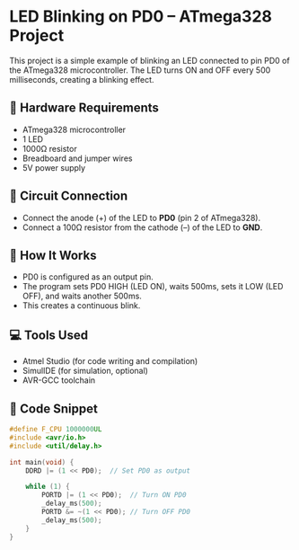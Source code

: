 # LED Blinking on PD0 – ATmega328 Project

This project is a simple example of blinking an LED connected to pin PD0 of the ATmega328 microcontroller. The LED turns ON and OFF every 500 milliseconds, creating a blinking effect.

## 🔧 Hardware Requirements
- ATmega328 microcontroller
- 1 LED
- 1000Ω resistor
- Breadboard and jumper wires
- 5V power supply

## 🔌 Circuit Connection
- Connect the anode (+) of the LED to **PD0** (pin 2 of ATmega328).
- Connect a 100Ω resistor from the cathode (–) of the LED to **GND**.

## 🧠 How It Works
- PD0 is configured as an output pin.
- The program sets PD0 HIGH (LED ON), waits 500ms, sets it LOW (LED OFF), and waits another 500ms.
- This creates a continuous blink.

## 💻 Tools Used
- Atmel Studio (for code writing and compilation)
- SimulIDE (for simulation, optional)
- AVR-GCC toolchain

## 📄 Code Snippet
```c
#define F_CPU 1000000UL
#include <avr/io.h>
#include <util/delay.h>

int main(void) {
    DDRD |= (1 << PD0);  // Set PD0 as output

    while (1) {
        PORTD |= (1 << PD0);  // Turn ON PD0
        _delay_ms(500);
        PORTD &= ~(1 << PD0); // Turn OFF PD0
        _delay_ms(500);
    }
}
